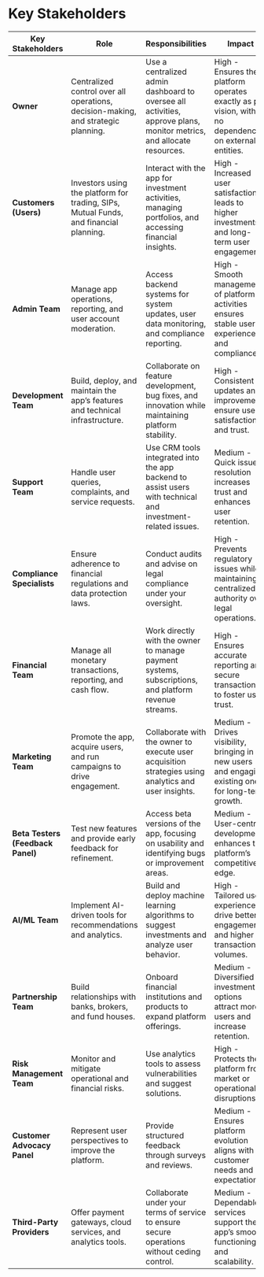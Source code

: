 # Key Stakeholders

| **Key Stakeholders**         | **Role**                                                                                 | **Responsibilities**                                                                                       | **Impact**                                                                                 |
|-------------------------------|------------------------------------------------------------------------------------------|-----------------------------------------------------------------------------------------------------------|-------------------------------------------------------------------------------------------|
| **Owner**                    | Centralized control over all operations, decision-making, and strategic planning.         | Use a centralized admin dashboard to oversee all activities, approve plans, monitor metrics, and allocate resources. | High - Ensures the platform operates exactly as per vision, with no dependency on external entities. |
| **Customers (Users)**        | Investors using the platform for trading, SIPs, Mutual Funds, and financial planning.     | Interact with the app for investment activities, managing portfolios, and accessing financial insights.    | High - Increased user satisfaction leads to higher investments and long-term user engagement. |
| **Admin Team**               | Manage app operations, reporting, and user account moderation.                           | Access backend systems for system updates, user data monitoring, and compliance reporting.                 | High - Smooth management of platform activities ensures stable user experience and compliance. |
| **Development Team**         | Build, deploy, and maintain the app’s features and technical infrastructure.              | Collaborate on feature development, bug fixes, and innovation while maintaining platform stability.        | High - Consistent updates and improvements ensure user satisfaction and trust.            |
| **Support Team**             | Handle user queries, complaints, and service requests.                                   | Use CRM tools integrated into the app backend to assist users with technical and investment-related issues. | Medium - Quick issue resolution increases trust and enhances user retention.              |
| **Compliance Specialists**   | Ensure adherence to financial regulations and data protection laws.                      | Conduct audits and advise on legal compliance under your oversight.                                        | High - Prevents regulatory issues while maintaining centralized authority over legal operations. |
| **Financial Team**           | Manage all monetary transactions, reporting, and cash flow.                              | Work directly with the owner to manage payment systems, subscriptions, and platform revenue streams.       | High - Ensures accurate reporting and secure transactions to foster user trust.           |
| **Marketing Team**           | Promote the app, acquire users, and run campaigns to drive engagement.                   | Collaborate with the owner to execute user acquisition strategies using analytics and user insights.       | Medium - Drives visibility, bringing in new users and engaging existing ones for long-term growth. |
| **Beta Testers (Feedback Panel)** | Test new features and provide early feedback for refinement.                          | Access beta versions of the app, focusing on usability and identifying bugs or improvement areas.          | Medium - User-centric development enhances the platform’s competitive edge.               |
| **AI/ML Team**               | Implement AI-driven tools for recommendations and analytics.                             | Build and deploy machine learning algorithms to suggest investments and analyze user behavior.             | High - Tailored user experiences drive better engagement and higher transaction volumes.  |
| **Partnership Team**         | Build relationships with banks, brokers, and fund houses.                                | Onboard financial institutions and products to expand platform offerings.                                  | Medium - Diversified investment options attract more users and increase retention.        |
| **Risk Management Team**     | Monitor and mitigate operational and financial risks.                                    | Use analytics tools to assess vulnerabilities and suggest solutions.                                       | High - Protects the platform from market or operational disruptions.                     |
| **Customer Advocacy Panel**  | Represent user perspectives to improve the platform.                                     | Provide structured feedback through surveys and reviews.                                                  | Medium - Ensures platform evolution aligns with customer needs and expectations.          |
| **Third-Party Providers**    | Offer payment gateways, cloud services, and analytics tools.                             | Collaborate under your terms of service to ensure secure operations without ceding control.                | Medium - Dependable services support the app’s smooth functioning and scalability.        |
